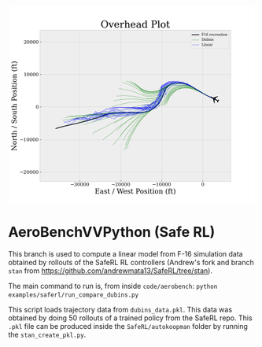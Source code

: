 ﻿<p align="center"> <img src="overhead_0.png" width="500"/> </p>

# AeroBenchVVPython (Safe RL)

This branch is used to compute a linear model from F-16 simulation data obtained by rollouts of the SafeRL RL controllers (Andrew's fork and branch `stan` from https://github.com/andrewmata13/SafeRL/tree/stan).

The main command to run is, from inside `code/aerobench`: `python examples/saferl/run_compare_dubins.py`

This script loads trajectory data from `dubins_data.pkl`. This data was obtained by doing 50 rollouts of a trained policy from the SafeRL repo. This `.pkl` file can be produced inside the `SafeRL/autokoopman` folder by running the `stan_create_pkl.py`.

